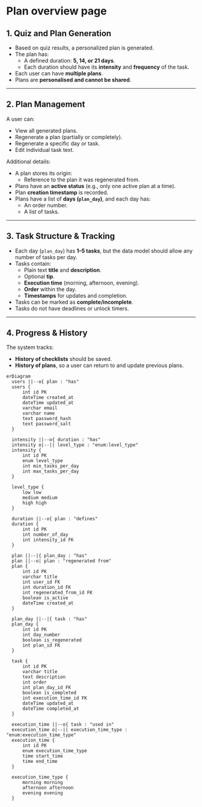 # Plan overview page

## 1. Quiz and Plan Generation
- Based on quiz results, a personalized plan is generated.
- The plan has:
  - A defined duration: **5, 14, or 21 days**.
  - Each duration should have its **intensity** and **frequency** of the task.
- Each user can have **multiple plans**.
- Plans are **personalised and cannot be shared**.

---

## 2. Plan Management
A user can:
- View all generated plans.
- Regenerate a plan (partially or completely).
- Regenerate a specific day or task.
- Edit individual task text.

Additional details:
- A plan stores its origin:
  - Reference to the plan it was regenerated from.
- Plans have an **active status** (e.g., only one active plan at a time).
- Plan **creation timestamp** is recorded.
- Plans have a list of **days (`plan_day`)**, and each day has:
  - An order number.
  - A list of tasks.

---

## 3. Task Structure & Tracking
- Each day (`plan_day`) has **1–5 tasks**, but the data model should allow any number of tasks per day.
- Tasks contain:
  - Plain text **title** and **description**.
  - Optional **tip**.
  - **Execution time** (morning, afternoon, evening).
  - **Order** within the day.
  - **Timestamps** for updates and completion.
- Tasks can be marked as **complete/incomplete**.
- Tasks do not have deadlines or unlock timers.

---

## 4. Progress & History
The system tracks:
- **History of checklists** should be saved.
- **History of plans**, so a user can return to and update previous plans.

```mermaid
erDiagram
  users ||--o{ plan : "has"
  users {
      int id PK
      dateTime created_at
      dateTime updated_at
      varchar email
      varchar name
      text password_hash
      text password_salt
  }

  intensity ||--o{ duration : "has"
  intensity o|--|| level_type : "enum:level_type"
  intensity {
      int id PK
      enum level_type
      int min_tasks_per_day
      int max_tasks_per_day
  }

  level_type {
      low low
      medium medium
      high high
  }

  duration ||--o{ plan : "defines"
  duration {
      int id PK
      int number_of_day
      int intensity_id FK
  }

  plan ||--|{ plan_day : "has"
  plan ||--o| plan : "regenerated from"
  plan {
      int id PK
      varchar title
      int user_id FK
      int duration_id FK
      int regenerated_from_id FK
      boolean is_active
      dateTime created_at
  }

  plan_day ||--|{ task : "has"
  plan_day {
      int id PK
      int day_number
      boolean is_regenerated
      int plan_id FK
  }

  task {
      int id PK
      varchar title
      text description
      int order
      int plan_day_id FK
      boolean is_completed
      int execution_time_id FK
      dateTime updated_at
      dateTime completed_at
  }

  execution_time ||--o{ task : "used in"
  execution_time o|--|| execution_time_type : "enum:execution_time_type"
  execution_time {
      int id PK
      enum execution_time_type
      time start_time
      time end_time
  }

  execution_time_type {
      morning morning
      afternoon afternoon
      evening evening
  }
```
